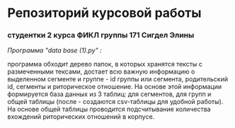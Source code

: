 # Репозиторий курсовой работы
### студентки 2 курса ФИКЛ группы 171 Сигдел Элины




*Программа "data base (1).py" :*

программа обходит дерево папок, в которых хранятся тексты с размеченными тексами, достает всю важную информацию о выделенном сегменте и группе - id группы или сегмента, родительский id, сегменты и риторическое отношение. На основе этой информации формируется база данных из 3 таблиц: для сегментов, для групп и общей таблицы (после - создаются сsv-таблицы для удобной работы). На основе общей таблицы проводится подсчитывание количества вхождений риторических отношений в корпусе.
